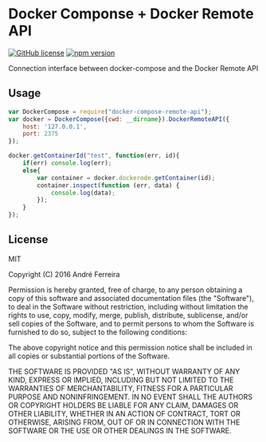 # Docker Componse + Docker Remote API

[![GitHub license](https://img.shields.io/badge/license-MIT-blue.svg)](https://raw.githubusercontent.com/andrehrf/zanox-api-nodejs/master/LICENSE)
[![npm version](https://badge.fury.io/js/zanox-api.svg)](https://badge.fury.io/js/zanox-api)

Connection interface between docker-compose and the Docker Remote API

## Usage

```js
var DockerCompose = require("docker-compose-remote-api");
var docker = DockerCompose({cwd: __dirname}).DockerRemoteAPI({
    host: '127.0.0.1',
    port: 2375
});

docker.getContainerId("test", function(err, id){
    if(err) console.log(err);
    else{
        var container = docker.dockerode.getContainer(id);
        container.inspect(function (err, data) {
            console.log(data);
        });
    }
});
```

## License

  MIT
  
  Copyright (C) 2016 André Ferreira

  Permission is hereby granted, free of charge, to any person obtaining a copy of this software and associated documentation files (the "Software"), to deal in the Software without restriction, including without limitation the rights to use, copy, modify, merge, publish, distribute, sublicense, and/or sell copies of the Software, and to permit persons to whom the Software is furnished to do so, subject to the following conditions:

  The above copyright notice and this permission notice shall be included in all copies or substantial portions of the Software.

  THE SOFTWARE IS PROVIDED "AS IS", WITHOUT WARRANTY OF ANY KIND, EXPRESS OR IMPLIED, INCLUDING BUT NOT LIMITED TO THE WARRANTIES OF MERCHANTABILITY, FITNESS FOR A PARTICULAR PURPOSE AND NONINFRINGEMENT. IN NO EVENT SHALL THE AUTHORS OR COPYRIGHT HOLDERS BE LIABLE FOR ANY CLAIM, DAMAGES OR OTHER LIABILITY, WHETHER IN AN ACTION OF CONTRACT, TORT OR OTHERWISE, ARISING FROM, OUT OF OR IN CONNECTION WITH THE SOFTWARE OR THE USE OR OTHER DEALINGS IN THE SOFTWARE.